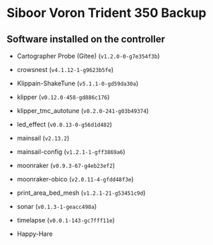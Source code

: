 # Siboor Voron Trident 350 Backup

## Software installed on the controller

- Cartographer Probe (Gitee) (`v1.2.0-0-g7e354f3b`)
- crowsnest (`v4.1.12-1-g9623b5fe`)
- Klippain-ShakeTune (`v5.1.1-0-gd59da30a`)
- klipper (`v0.12.0-458-gd886c176`)
- klipper_tmc_autotune (`v0.2.0-241-g03b49374`)
- led_effect (`v0.0.13-0-g56d1d482`)
- mainsail (`v2.13.2`)
- mainsail-config (`v1.2.1-1-gff3869a6`)
- moonraker (`v0.9.3-67-g4eb23ef2`)
- moonraker-obico (`v2.0.11-4-gfdd48f3e`)
- print_area_bed_mesh (`v1.2.1-21-g53451c9d`)
- sonar (`v0.1.3-1-geacc498a`)
- timelapse (`v0.0.1-143-gc7fff11e`)

- Happy-Hare
